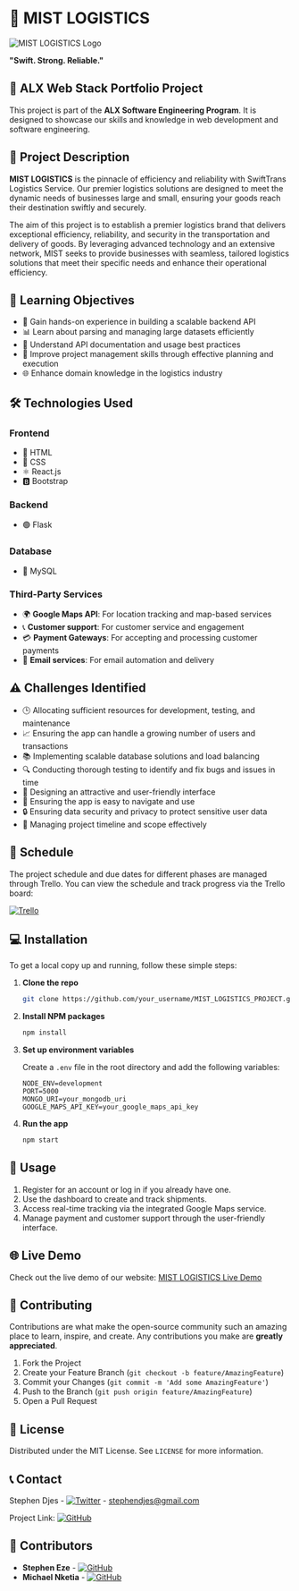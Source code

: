 # 🚚 MIST LOGISTICS

![MIST LOGISTICS Logo](https://imgur.com/cyjy8nw)

**"Swift. Strong. Reliable."**

## 🌟 ALX Web Stack Portfolio Project

This project is part of the **ALX Software Engineering Program**. It is designed to showcase our skills and knowledge in web development and software engineering.

## 📜 Project Description

**MIST LOGISTICS** is the pinnacle of efficiency and reliability with SwiftTrans Logistics Service. Our premier logistics solutions are designed to meet the dynamic needs of businesses large and small, ensuring your goods reach their destination swiftly and securely.

The aim of this project is to establish a premier logistics brand that delivers exceptional efficiency, reliability, and security in the transportation and delivery of goods. By leveraging advanced technology and an extensive network, MIST seeks to provide businesses with seamless, tailored logistics solutions that meet their specific needs and enhance their operational efficiency.

## 🎯 Learning Objectives

- 🚀 Gain hands-on experience in building a scalable backend API
- 📊 Learn about parsing and managing large datasets efficiently
- 📑 Understand API documentation and usage best practices
- 📅 Improve project management skills through effective planning and execution
- 🌐 Enhance domain knowledge in the logistics industry

## 🛠 Technologies Used

### Frontend
- 📝 HTML
- 🎨 CSS
- ⚛️ React.js
- 🅱️ Bootstrap

### Backend
- 🟢 Flask

### Database
- 🍃 MySQL

### Third-Party Services
- 🌍 **Google Maps API**: For location tracking and map-based services
- 📞 **Customer support**: For customer service and engagement
- 💳 **Payment Gateways**: For accepting and processing customer payments
- 📧 **Email services**: For email automation and delivery

## ⚠️ Challenges Identified

- 🕒 Allocating sufficient resources for development, testing, and maintenance
- 📈 Ensuring the app can handle a growing number of users and transactions
- 📚 Implementing scalable database solutions and load balancing
- 🔍 Conducting thorough testing to identify and fix bugs and issues in time
- 🎨 Designing an attractive and user-friendly interface
- 🧭 Ensuring the app is easy to navigate and use
- 🔒 Ensuring data security and privacy to protect sensitive user data
- 📆 Managing project timeline and scope effectively

## 📅 Schedule

The project schedule and due dates for different phases are managed through Trello. You can view the schedule and track progress via the Trello board:

[![Trello](https://img.shields.io/badge/Trello-Board-blue)](https://trello.com/b/SUPhDmia)

## 💻 Installation

To get a local copy up and running, follow these simple steps:

1. **Clone the repo**
    ```sh
    git clone https://github.com/your_username/MIST_LOGISTICS_PROJECT.git
    ```
2. **Install NPM packages**
    ```sh
    npm install
    ```

3. **Set up environment variables**

    Create a `.env` file in the root directory and add the following variables:
    ```env
    NODE_ENV=development
    PORT=5000
    MONGO_URI=your_mongodb_uri
    GOOGLE_MAPS_API_KEY=your_google_maps_api_key
    ```

4. **Run the app**
    ```sh
    npm start
    ```

## 🚀 Usage

1. Register for an account or log in if you already have one.
2. Use the dashboard to create and track shipments.
3. Access real-time tracking via the integrated Google Maps service.
4. Manage payment and customer support through the user-friendly interface.

## 🌐 Live Demo

Check out the live demo of our website: [MIST LOGISTICS Live Demo](https://#)

## 🤝 Contributing

Contributions are what make the open-source community such an amazing place to learn, inspire, and create. Any contributions you make are **greatly appreciated**.

1. Fork the Project
2. Create your Feature Branch (`git checkout -b feature/AmazingFeature`)
3. Commit your Changes (`git commit -m 'Add some AmazingFeature'`)
4. Push to the Branch (`git push origin feature/AmazingFeature`)
5. Open a Pull Request

## 📜 License

Distributed under the MIT License. See `LICENSE` for more information.

## 📞 Contact

Stephen Djes - [![Twitter](https://img.shields.io/badge/Twitter-@your_username-blue)](https://twitter.com/stephendjes) - stephendjes@gmail.com

Project Link: [![GitHub](https://img.shields.io/badge/GitHub-Repo-blue)](https://github.com/stdjes/MIST_LOGISTICS_PROJECT)

## 👥 Contributors

- **Stephen Eze** - [![GitHub](https://img.shields.io/badge/GitHub-Profile-blue)](https://github.com/stdjes)
- **Michael Nketia** - [![GitHub](https://img.shields.io/badge/GitHub-Profile-blue)](https://github.com/Addict007)

